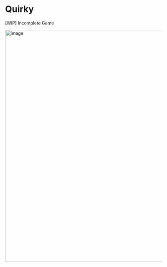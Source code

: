 # Quirky
[WIP] Incomplete Game

<img width="745" alt="image" src="https://github.com/asosnovsky/quirky/assets/7451445/76bd0eaf-b8d5-43ee-a1f8-7854e4e42d25">

